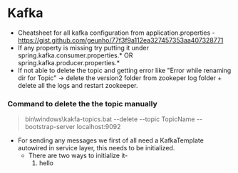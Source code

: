 # Kafka
* Cheatsheet for all kafka configuration from application.properties - https://gist.github.com/geunho/77f3f9a112ea327457353aa407328771
* If any property is missing try putting it under spring.kafka.consumer.properties.* OR spring.kafka.producer.properties.*
* If not able to delete the topic and getting error like "Error while renaming dir for Topic" -> delete the version2 folder from zookeper log folder + delete all the logs and restart zookeeper.
### Command to delete the the topic manually
> bin\windows\kakfa-topics.bat --delete --topic TopicName --bootstrap-server localhost:9092
* For sending any messages we first of all need a KafkaTemplate autowired in service layer, this needs to be initialized.
  - There are two ways to initialize it-
    1. hello
